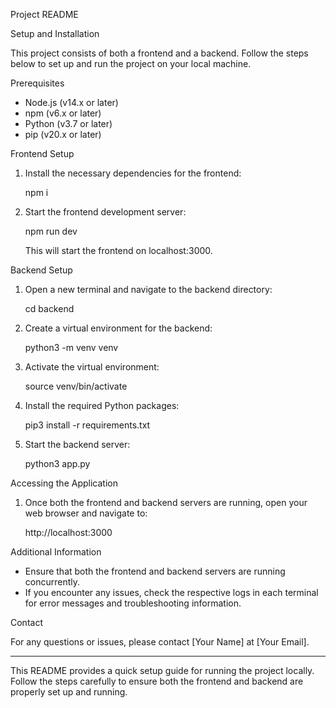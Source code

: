 Project README

Setup and Installation

This project consists of both a frontend and a backend. Follow the steps below to set up and run the project on your local machine.

Prerequisites

- Node.js (v14.x or later)
- npm (v6.x or later)
- Python (v3.7 or later)
- pip (v20.x or later)

Frontend Setup

1. Install the necessary dependencies for the frontend:

   npm i

2. Start the frontend development server:

   npm run dev

   This will start the frontend on localhost:3000.

Backend Setup

1. Open a new terminal and navigate to the backend directory:

   cd backend

2. Create a virtual environment for the backend:

   python3 -m venv venv

3. Activate the virtual environment:

   source venv/bin/activate

4. Install the required Python packages:

   pip3 install -r requirements.txt

5. Start the backend server:

   python3 app.py

Accessing the Application

1. Once both the frontend and backend servers are running, open your web browser and navigate to:

   http://localhost:3000

Additional Information

- Ensure that both the frontend and backend servers are running concurrently.
- If you encounter any issues, check the respective logs in each terminal for error messages and troubleshooting information.

Contact

For any questions or issues, please contact [Your Name] at [Your Email].

---

This README provides a quick setup guide for running the project locally. Follow the steps carefully to ensure both the frontend and backend are properly set up and running.

